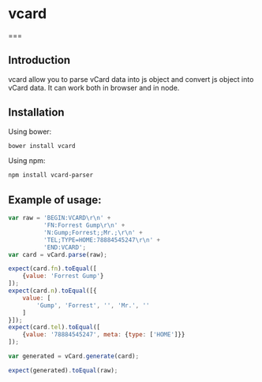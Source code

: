 # vcard
===

## Introduction
vcard allow you to parse vCard data into js object and convert js object into vCard data.
It can work both in browser and in node.

## Installation
Using bower:
```sh
bower install vcard
```

Using npm:
```sh
npm install vcard-parser
```

## Example of usage:
```javascript
var raw = 'BEGIN:VCARD\r\n' +
          'FN:Forrest Gump\r\n' +
          'N:Gump;Forrest;;Mr.;\r\n' +
          'TEL;TYPE=HOME:78884545247\r\n' +
          'END:VCARD';
var card = vCard.parse(raw);

expect(card.fn).toEqual([
    {value: 'Forrest Gump'}
]);
expect(card.n).toEqual([{
    value: [
        'Gump', 'Forrest', '', 'Mr.', ''
    ]
}]);
expect(card.tel).toEqual([
    {value: '78884545247', meta: {type: ['HOME']}}
]);

var generated = vCard.generate(card);

expect(generated).toEqual(raw);
```
